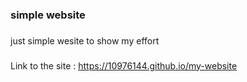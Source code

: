 ### simple website 

###
just simple wesite to show my effort

###
Link to the site : https://10976144.github.io/my-website